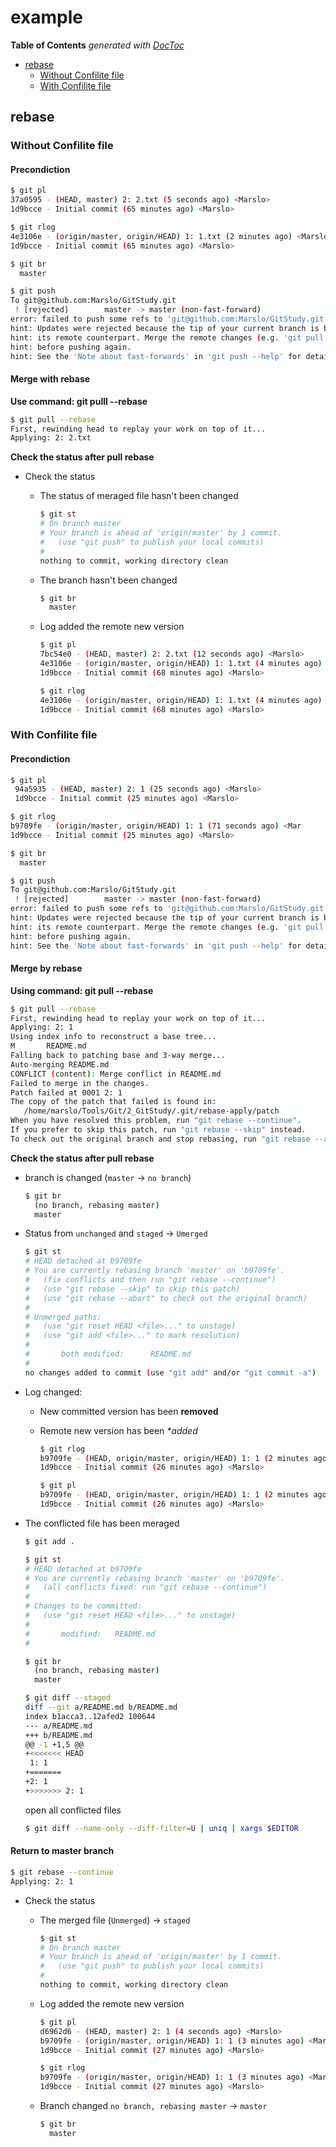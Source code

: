 # example

**Table of Contents** _generated with_ [_DocToc_](https://github.com/thlorenz/doctoc)

* [rebase](example.md#rebase)
  * [Without Confilite file](example.md#without-confilite-file)
  * [With Confilite file](example.md#with-confilite-file)

## rebase

### Without Confilite file

#### Precondiction

```bash
$ git pl
37a0595 - (HEAD, master) 2: 2.txt (5 seconds ago) <Marslo>
1d9bcce - Initial commit (65 minutes ago) <Marslo>

$ git rlog
4e3106e - (origin/master, origin/HEAD) 1: 1.txt (2 minutes ago) <Marslo>
1d9bcce - Initial commit (65 minutes ago) <Marslo>

$ git br
  master

$ git push
To git@github.com:Marslo/GitStudy.git
 ! [rejected]        master -> master (non-fast-forward)
error: failed to push some refs to 'git@github.com:Marslo/GitStudy.git'
hint: Updates were rejected because the tip of your current branch is behind
hint: its remote counterpart. Merge the remote changes (e.g. 'git pull')
hint: before pushing again.
hint: See the 'Note about fast-forwards' in 'git push --help' for details.
```

#### Merge with rebase

**Use command: git pulll --rebase**

```bash
$ git pull --rebase
First, rewinding head to replay your work on top of it...
Applying: 2: 2.txt
```

**Check the status after pull rebase**

* Check the status
  * The status of meraged file hasn't been changed

    ```bash
    $ git st
    # On branch master
    # Your branch is ahead of 'origin/master' by 1 commit.
    #   (use "git push" to publish your local commits)
    #
    nothing to commit, working directory clean
    ```

  * The branch hasn't been changed

    ```bash
    $ git br
      master
    ```

  * Log added the remote new version

    ```bash
    $ git pl
    7bc54e0 - (HEAD, master) 2: 2.txt (12 seconds ago) <Marslo>
    4e3106e - (origin/master, origin/HEAD) 1: 1.txt (4 minutes ago) <Marslo>
    1d9bcce - Initial commit (68 minutes ago) <Marslo>

    $ git rlog
    4e3106e - (origin/master, origin/HEAD) 1: 1.txt (4 minutes ago) <Marslo>
    1d9bcce - Initial commit (68 minutes ago) <Marslo>
    ```

### With Confilite file

#### Precondiction

```bash
$ git pl
 94a5935 - (HEAD, master) 2: 1 (25 seconds ago) <Marslo>
 1d9bcce - Initial commit (25 minutes ago) <Marslo>

$ git rlog
b9709fe - (origin/master, origin/HEAD) 1: 1 (71 seconds ago) <Mar
1d9bcce - Initial commit (25 minutes ago) <Marslo>

$ git br
  master

$ git push
To git@github.com:Marslo/GitStudy.git
 ! [rejected]        master -> master (non-fast-forward)
error: failed to push some refs to 'git@github.com:Marslo/GitStudy.git'
hint: Updates were rejected because the tip of your current branch is behind
hint: its remote counterpart. Merge the remote changes (e.g. 'git pull')
hint: before pushing again.
hint: See the 'Note about fast-forwards' in 'git push --help' for details.
```

#### Merge by rebase

**Using command: git pull --rebase**

```bash
$ git pull --rebase
First, rewinding head to replay your work on top of it...
Applying: 2: 1
Using index info to reconstruct a base tree...
M       README.md
Falling back to patching base and 3-way merge...
Auto-merging README.md
CONFLICT (content): Merge conflict in README.md
Failed to merge in the changes.
Patch failed at 0001 2: 1
The copy of the patch that failed is found in:
   /home/marslo/Tools/Git/2_GitStudy/.git/rebase-apply/patch
When you have resolved this problem, run "git rebase --continue".
If you prefer to skip this patch, run "git rebase --skip" instead.
To check out the original branch and stop rebasing, run "git rebase --abort".
```

**Check the status after pull rebase**

* branch is changed \(`master` -&gt; `no branch`\)

  ```bash
  $ git br
    (no branch, rebasing master)
    master
  ```

* Status from `unchanged` and `staged` -&gt; `Umerged`

  ```bash
  $ git st
  # HEAD detached at b9709fe
  # You are currently rebasing branch 'master' on 'b9709fe'.
  #   (fix conflicts and then run "git rebase --continue")
  #   (use "git rebase --skip" to skip this patch)
  #   (use "git rebase --abort" to check out the original branch)
  #
  # Unmerged paths:
  #   (use "git reset HEAD <file>..." to unstage)
  #   (use "git add <file>..." to mark resolution)
  #
  #       both modified:      README.md
  #
  no changes added to commit (use "git add" and/or "git commit -a")
  ```

* Log changed:
  * New committed version has been **removed**
  * Remote new version has been _\*added_

    ```bash
    $ git rlog
    b9709fe - (HEAD, origin/master, origin/HEAD) 1: 1 (2 minutes ago)
    1d9bcce - Initial commit (26 minutes ago) <Marslo>

    $ git pl
    b9709fe - (HEAD, origin/master, origin/HEAD) 1: 1 (2 minutes ago)
    1d9bcce - Initial commit (26 minutes ago) <Marslo>
    ```
* The conflicted file has been meraged

  ```bash
  $ git add .

  $ git st
  # HEAD detached at b9709fe
  # You are currently rebasing branch 'master' on 'b9709fe'.
  #   (all conflicts fixed: run "git rebase --continue")
  #
  # Changes to be committed:
  #   (use "git reset HEAD <file>..." to unstage)
  #
  #       modified:   README.md
  #

  $ git br
    (no branch, rebasing master)
    master

  $ git diff --staged
  diff --git a/README.md b/README.md
  index b1acca3..12afed2 100644
  --- a/README.md
  +++ b/README.md
  @@ -1 +1,5 @@
  +<<<<<<< HEAD
   1: 1
  +=======
  +2: 1
  +>>>>>>> 2: 1
  ```

  open all conflicted files

  ```bash
  $ git diff --name-only --diff-filter=U | uniq | xargs $EDITOR
  ```

#### Return to master branch

```bash
$ git rebase --continue
Applying: 2: 1
```

* Check the status
  * The merged file \(`Unmerged`\) -&gt; `staged`

    ```bash
    $ git st
    # On branch master
    # Your branch is ahead of 'origin/master' by 1 commit.
    #   (use "git push" to publish your local commits)
    #
    nothing to commit, working directory clean
    ```

  * Log added the remote new version

    ```bash
    $ git pl
    d6962d6 - (HEAD, master) 2: 1 (4 seconds ago) <Marslo>
    b9709fe - (origin/master, origin/HEAD) 1: 1 (3 minutes ago) <Marslo>
    1d9bcce - Initial commit (27 minutes ago) <Marslo>

    $ git rlog
    b9709fe - (origin/master, origin/HEAD) 1: 1 (3 minutes ago) <Marslo>
    1d9bcce - Initial commit (27 minutes ago) <Marslo>
    ```

  * Branch changed `no branch, rebasing master` -&gt; `master`

    ```bash
    $ git br
      master
    ```


